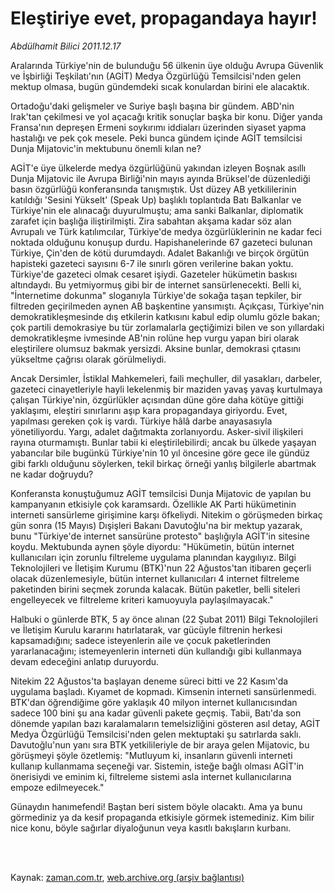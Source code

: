 # Eleştiriye evet,  propagandaya hayır!

*Abdülhamit Bilici 2011.12.17*

<td class="columnist-detail">
<p>Aralarında Türkiye'nin de bulunduğu 56 ülkenin üye olduğu Avrupa Güvenlik ve İşbirliği Teşkilatı'nın (AGİT) Medya Özgürlüğü Temsilcisi'nden gelen mektup olmasa, bugün gündemdeki sıcak konulardan birini ele alacaktık.</p>
<p>
<div id="haberMetinDiv">
<p>Ortadoğu'daki gelişmeler ve Suriye başlı başına bir gündem. ABD'nin Irak'tan çekilmesi ve yol açacağı kritik sonuçlar başka bir konu. Diğer yanda Fransa'nın depreşen Ermeni soykırımı iddiaları üzerinden siyaset yapma hastalığı ve pek çok mesele. Peki bunca gündem içinde AGİT temsilcisi Dunja Mijatovic'in mektubunu önemli kılan ne? 
<p>AGİT'e üye ülkelerde medya özgürlüğünü yakından izleyen Boşnak asıllı Dunja Mijatovic ile Avrupa Birliği'nin mayıs ayında Brüksel'de düzenlediği basın özgürlüğü konferansında tanışmıştık. Üst düzey AB yetkililerinin katıldığı 'Sesini Yükselt' (Speak Up) başlıklı toplantıda Batı Balkanlar ve Türkiye'nin ele alınacağı duyurulmuştu; ama sanki Balkanlar, diplomatik zarafet için başlığa iliştirilmişti. Zira sabahtan akşama kadar söz alan Avrupalı ve Türk katılımcılar, Türkiye'de medya özgürlüklerinin ne kadar feci noktada olduğunu konuşup durdu. Hapishanelerinde 67 gazeteci bulunan Türkiye, Çin'den de kötü durumdaydı. Adalet Bakanlığı ve birçok örgütün hapisteki gazeteci sayısını 6-7 ile sınırlı gören verilerine bakan yoktu. Türkiye'de gazeteci olmak cesaret işiydi. Gazeteler hükümetin baskısı altındaydı. Bu yetmiyormuş gibi bir de internet sansürlenecekti. Belli ki, "İnternetime dokunma" sloganıyla Türkiye'de sokağa taşan tepkiler, bir filtreden geçirilmeden aynen AB başkentine yansımıştı. Açıkçası, Türkiye'nin demokratikleşmesinde dış etkilerin katkısını kabul edip olumlu gözle bakan; çok partili demokrasiye bu tür zorlamalarla geçtiğimizi bilen ve son yıllardaki demokratikleşme ivmesinde AB'nin rolüne hep vurgu yapan biri olarak eleştirilere olumsuz bakmak yersizdi. Aksine bunlar, demokrasi çıtasını yükseltme çağrısı olarak görülmeliydi. 
<p>Ancak Dersimler, İstiklal Mahkemeleri, faili meçhuller, dil yasakları, darbeler, gazeteci cinayetleriyle hayli lekelenmiş bir maziden yavaş yavaş kurtulmaya çalışan Türkiye'nin, özgürlükler açısından düne göre daha kötüye gittiği yaklaşımı, eleştiri sınırlarını aşıp kara propagandaya giriyordu. Evet, yapılması gereken çok iş vardı. Türkiye hâlâ darbe anayasasıyla yönetiliyordu. Yargı, adalet dağıtmakta zorlanıyordu. Asker-sivil ilişkileri rayına oturmamıştı. Bunlar tabii ki eleştirilebilirdi; ancak bu ülkede yaşayan yabancılar bile bugünkü Türkiye'nin 10 yıl öncesine göre gece ile gündüz gibi farklı olduğunu söylerken, tekil birkaç örneği yanlış bilgilerle abartmak ne kadar doğruydu? 
<p>Konferansta konuştuğumuz AGİT temsilcisi Dunja Mijatovic de yapılan bu kampanyanın etkisiyle çok karamsardı. Özellikle AK Parti hükümetinin interneti sansürleme girişimine karşı öfkeliydi. Nitekim o görüşmeden birkaç gün sonra (15 Mayıs) Dışişleri Bakanı Davutoğlu'na bir mektup yazarak, bunu "Türkiye'de internet sansürüne protesto" başlığıyla AGİT'in sitesine koydu. Mektubunda aynen şöyle diyordu: "Hükümetin, bütün internet kullanıcıları için zorunlu filtreleme uygulama planından kaygılıyız. Bilgi Teknolojileri ve İletişim Kurumu (BTK)'nun 22 Ağustos'tan itibaren geçerli olacak düzenlemesiyle, bütün internet kullanıcıları 4 internet filtreleme paketinden birini seçmek zorunda kalacak. Bütün paketler, belli siteleri engelleyecek ve filtreleme kriteri kamuoyuyla paylaşılmayacak." 
<p>Halbuki o günlerde BTK, 5 ay önce alınan (22 Şubat 2011) Bilgi Teknolojileri ve İletişim Kurulu kararını hatırlatarak, var gücüyle filtrenin herkesi kapsamadığını; sadece isteyenlerin aile ve çocuk paketlerinden yararlanacağını; istemeyenlerin interneti dün kullandığı gibi kullanmaya devam edeceğini anlatıp duruyordu. 
<p>Nitekim 22 Ağustos'ta başlayan deneme süreci bitti ve 22 Kasım'da uygulama başladı. Kıyamet de kopmadı. Kimsenin interneti sansürlenmedi. BTK'dan öğrendiğime göre yaklaşık 40 milyon internet kullanıcısından sadece 100 bini şu ana kadar güvenli pakete geçmiş. Tabii, Batı'da son dönemde yapılan bazı karalamaların temelsizliğini gösteren asıl detay, AGİT Medya Özgürlüğü Temsilcisi'nden gelen mektuptaki şu satırlarda saklı. Davutoğlu'nun yanı sıra BTK yetkilileriyle de bir araya gelen Mijatovic, bu görüşmeyi şöyle özetlemiş: "Mutluyum ki, insanların güvenli interneti kullanıp kullanmama seçeneği var. Sistemin, isteğe bağlı olması AGİT'in önerisiydi ve eminim ki, filtreleme sistemi asla internet kullanıcılarına empoze edilmeyecek." 
<p>Günaydın hanımefendi! Baştan beri sistem böyle olacaktı. Ama ya bunu görmediniz ya da kesif propaganda etkisiyle görmek istemediniz. Kim bilir nice konu, böyle sağırlar diyaloğunun veya kasıtlı bakışların kurbanı.</p></p></p></p></p></p></p></div>
</p>


<p><br>
		 </br></p></td>

Kaynak: [zaman.com.tr](http://zaman.com.tr/yazar.do?yazino=1216097), [web.archive.org (arşiv bağlantısı)](http://web.archive.org/web/20120110221435/http://zaman.com.tr:80/yazar.do?yazino=1216097)
